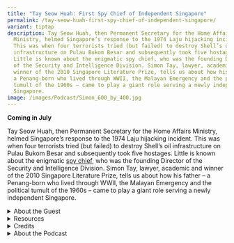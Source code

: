 ```yaml
---
title: "Tay Seow Huah: First Spy Chief of Independent Singapore"
permalink: /tay-seow-huah-first-spy-chief-of-independent-singapore/
variant: tiptap
description: Tay Seow Huah, then Permanent Secretary for the Home Affairs
  Ministry, helmed Singapore’s response to the 1974 Laju hijacking incident.
  This was when four terrorists tried (but failed) to destroy Shell’s oil
  infrastructure on Pulau Bukom Besar and subsequently took five hostages.
  Little is known about the enigmatic spy chief, who was the founding Director
  of the Security and Intelligence Division. Simon Tay, lawyer, academic and
  winner of the 2010 Singapore Literature Prize, tells us about how his father –
  a Penang-born who lived through WWII, the Malayan Emergency and the political
  tumult of the 1960s – came to play a giant role serving a newly independent
  Singapore.
image: /images/Podcast/Simon_600_by_400.jpg
---
```

<p><strong>Coming in July</strong>
</p>
<p></p>
<p>Tay Seow Huah, then Permanent Secretary for the Home Affairs Ministry,
helmed Singapore’s response to the 1974 Laju hijacking incident. This was
when four terrorists tried (but failed) to destroy Shell’s oil infrastructure
on Pulau Bukom Besar and subsequently took five hostages. Little is known
about the enigmatic <a href="https://catalogue.nlb.gov.sg/search/card?recordId=300038279" rel="noopener nofollow" target="_blank">spy chief</a>,
who was the founding Director of the Security and Intelligence Division.
Simon Tay, lawyer, academic and winner of the 2010 Singapore Literature
Prize, tells us about how his father – a Penang-born who lived through
WWII, the Malayan Emergency and the political tumult of the 1960s – came
to play a giant role serving a newly independent Singapore.</p>
<p></p>
<div data-type="detailGroup" class="isomer-accordion isomer-accordion-white">
<details class="isomer-details">
<summary>About the Guest</summary>
<div data-type="detailsContent" class="isomer-details-content">
<p>Simon Tay is chairman of the Singapore Institute of International Affairs,
a non-profit think tank. He is a National University of Singapore associate
law professor and a former Nominated Member of Parliament. In 1995, Simon
was named a Singapore Young Artist, and his novel&nbsp;<em>City of Small Blessings</em> won
the Singapore Literature Prize in 2010. In 2021, he received the S.E.A.
Write Award, a regional award given to leading ASEAN poets and writers.</p>
</div>
</details>
<details class="isomer-details">
<summary>Resources</summary>
<div data-type="detailsContent" class="isomer-details-content">
<p>Simon Tay, <em><a href="https://catalogue.nlb.gov.sg/search/card?recordId=300038279" rel="noopener nofollow" target="_blank">Enigmas: Tay Seow Huah, My Father, Singapore's Pioneer Spy Chief</a></em> (Singapore:
Landmark Books, 2024). (From National Library Singapore, call no. RSING
327.12092 TAY)</p>
<p></p>
<p>S.R. Nathan, <em><a href="https://catalogue.nlb.gov.sg/search/card?recordId=14182432" rel="noopener nofollow" target="_blank">An Unexpected Journey: Path to the Presidency</a> </em>(Singapore:
Editions Didier Millet, 2011). (From National Library Singapore, call no.
RSING 959.5705092 NAT)</p>
</div>
</details>
<details class="isomer-details">
<summary>Credits</summary>
<div data-type="detailsContent" class="isomer-details-content">
<p>This episode of BiblioAsia+ was hosted by Jimmy Yap and produced by Soh
Gek Han. Sound engineering was done by Nookcha Films. The background music
"Di Tanjong Katong" was composed by Osman Ahmad and performed by&nbsp;Chords
Haven. Special thanks to Simon for coming on the show.</p>
</div>
</details>
<details class="isomer-details">
<summary>About the Podcast</summary>
<div data-type="detailsContent" class="isomer-details-content">
<p>BiblioAsia+ is a podcast about Singapore history by the National Library
of Singapore.</p>
</div>
</details>
</div>
<p>
<br>
</p>